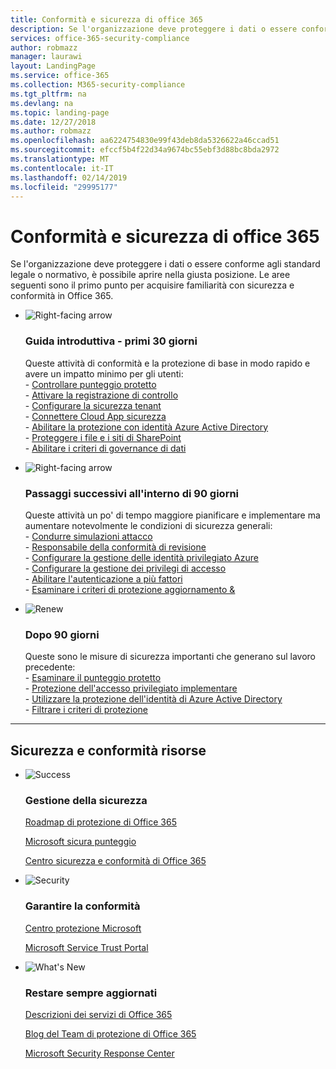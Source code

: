 ```yaml
---
title: Conformità e sicurezza di office 365
description: Se l'organizzazione deve proteggere i dati o essere conforme agli standard legale o normativo, è possibile aprire nella giusta posizione. Di seguito sono contenute informazioni sicurezza e conformità in Office 365
services: office-365-security-compliance
author: robmazz
manager: laurawi
layout: LandingPage
ms.service: office-365
ms.collection: M365-security-compliance
ms.tgt_pltfrm: na
ms.devlang: na
ms.topic: landing-page
ms.date: 12/27/2018
ms.author: robmazz
ms.openlocfilehash: aa6224754830e99f43deb8da5326622a46ccad51
ms.sourcegitcommit: efccf5b4f22d34a9674bc55ebf3d88bc8bda2972
ms.translationtype: MT
ms.contentlocale: it-IT
ms.lasthandoff: 02/14/2019
ms.locfileid: "29995177"
---
```

# <a name="office-365-security-and-compliance"></a>Conformità e sicurezza di office 365

Se l'organizzazione deve proteggere i dati o essere conforme agli standard legale o normativo, è possibile aprire nella giusta posizione. Le aree seguenti sono il primo punto per acquisire familiarità con sicurezza e conformità in Office 365.

<ul class="cardsF panelContent">
    <li>
        <div class="cardSize">
            <div class="cardPadding">
                <div class="card">
                    <div class="cardImageOuter">
                        <div class="cardImage">
                            <img src="https://docs.microsoft.com/office/media/icons/caret-right-blue.svg" alt="Right-facing arrow" />
                        </div>
                    </div>
                    <div class="cardText">
                        <h3>Guida introduttiva - primi 30 giorni</h3>
                <p>Queste attività di conformità e la protezione di base in modo rapido e avere un impatto minimo per gli utenti: <br> - <a href="office-365-secure-score.md" target="_blank">Controllare punteggio protetto</a> <br> - <a href="search-the-audit-log-in-security-and-compliance.md">Attivare la registrazione di controllo</a> <br> - <a href="tenant-wide-setup-for-increased-security.md">Configurare la sicurezza tenant</a> <br> - <a href="https://docs.microsoft.com/cloud-app-security/connect-office-365-to-microsoft-cloud-app-security">Connettere Cloud App sicurezza</a> <br> - <a href="https://docs.microsoft.com/azure/active-directory/active-directory-identityprotection-enable">Abilitare la protezione con identità Azure Active Directory</a> <br> - <a href="https://docs.microsoft.com/office365/enterprise/secure-sharepoint-online-sites-and-files">Proteggere i file e i siti di SharePoint</a> <br> - <a href="configure-supervision-policies.md">Abilitare i criteri di governance di dati</a> </p>
                    </div>
                </div>
            </div>
        </div>
    </li>
    <li>
        <div class="cardSize">
            <div class="cardPadding">
                <div class="card">
                    <div class="cardImageOuter">
                        <div class="cardImage">
                            <img src="https://docs.microsoft.com/office/media/icons/caret-right-blue.svg" alt="Right-facing arrow" />
                        </div>
                    </div>
                    <div class="cardText">
                        <h3>Passaggi successivi all'interno di 90 giorni</h3>
                        <p>Queste attività un po' di tempo maggiore pianificare e implementare ma aumentare notevolmente le condizioni di sicurezza generali: <br> - <a href="attack-simulator.md">Condurre simulazioni attacco</a> <br> - <a href="meet-data-protection-and-regulatory-reqs-using-microsoft-cloud.md">Responsabile della conformità di revisione</a> <br> - <a href="https://docs.microsoft.com/azure/active-directory/privileged-identity-management/pim-configure">Configurare la gestione delle identità privilegiato Azure</a> <br> - <a href="privileged-access-management-configuration.md">Configurare la gestione dei privilegi di accesso</a>  <br> - <a href="https://docs.microsoft.com/azure/active-directory/authentication/concept-mfa-howitworks">Abilitare l'autenticazione a più fattori</a> <br> - <a href="protect-against-threats.md">Esaminare i criteri di protezione aggiornamento &</a> </p>
                    </div>
                </div>
            </div>
        </div>
    </li>
    <li>
        <div class="cardSize">
            <div class="cardPadding">
                <div class="card">
                    <div class="cardImageOuter">
                        <div class="cardImage">
                            <img src="https://docs.microsoft.com/office/media/icons/renew.svg" alt="Renew" />
                        </div>
                    </div>
                    <div class="cardText">
                        <h3>Dopo 90 giorni</h3>
                        <p>Queste sono le misure di sicurezza importanti che generano sul lavoro precedente:<br>
                        - <a href="office-365-secure-score.md" target="_blank">Esaminare il punteggio protetto</a><br>
                        - <a href="https://docs.microsoft.com/windows-server/identity/securing-privileged-access/securing-privileged-access">Protezione dell'accesso privilegiato implementare</a><br>
                        - <a href="https://docs.microsoft.com/azure/active-directory/active-directory-identityprotection">Utilizzare la protezione dell'identità di Azure Active Directory</a><br>
                        - <a href="protect-against-threats.md">Filtrare i criteri di protezione</a><br></p>
                    </div>
                </div>
            </div>
        </div>
    </li>
</ul>

<hr>
<h2>Sicurezza e conformità risorse</h2>

<ul class="panelContent cardsF">
    <li>
        <div class="cardSize">
            <div class="cardPadding">
                <div class="card">
                    <div class="cardImageOuter">
                        <div class="cardImage">
                            <img src="https://docs.microsoft.com/office/media/icons/success-blue.svg" alt="Success" data-linktype="external">
                        </div>
                    </div>
                    <div class="cardText">
                        <h3>Gestione della sicurezza</h3>
                        <p><a href="security-roadmap.md">Roadmap di protezione di Office 365</a></p>
                        <p><a href="office-365-secure-score.md" target="_blank">Microsoft sicura punteggio</a></p>
                        <p><a href="https://protection.office.com" target="_blank">Centro sicurezza e conformità di Office 365</a></p>
                    </div>
                </div>
            </div>
        </div>
    </li>
    <li>
        <div class="cardSize">
            <div class="cardPadding">
                <div class="card">
                    <div class="cardImageOuter">
                        <div class="cardImage">
                            <img src="https://docs.microsoft.com/office/media/icons/security-blue.svg" alt="Security" data-linktype="external">
                        </div>
                    </div>
                    <div class="cardText">
                        <h3>Garantire la conformità</h3>
                        <p><a href="https://www.microsoft.com/trustcenter" target="_blank">Centro protezione Microsoft</a></p>
                        <p><a href="https://servicetrust.microsoft.com" target="_blank">Microsoft Service Trust Portal</a></p>
                    </div>
                </div>
            </div>
        </div>
    </li>
    <li>
        <div class="cardSize">
            <div class="cardPadding">
                <div class="card">
                    <div class="cardImageOuter">
                        <div class="cardImage">
                            <img src="https://docs.microsoft.com/office/media/icons/whats-new-megaphone-blue.svg" alt="What's New" data-linktype="external">
                        </div>
                    </div>
                    <div class="cardText">
                        <h3>Restare sempre aggiornati</h3>
                        <p><a href="https://docs.microsoft.com/office365/servicedescriptions/office-365-service-descriptions-technet-library" target="_blank">Descrizioni dei servizi di Office 365</a></p>
                        <p><a href="https://blogs.technet.microsoft.com/office365security" target="_blank">Blog del Team di protezione di Office 365</a></p>
                        <p><a href="https://www.microsoft.com/msrc" target="_blank">Microsoft Security Response Center</a></p>
                    </div>
                </div>
            </div>
        </div>
    </li>
</ul>